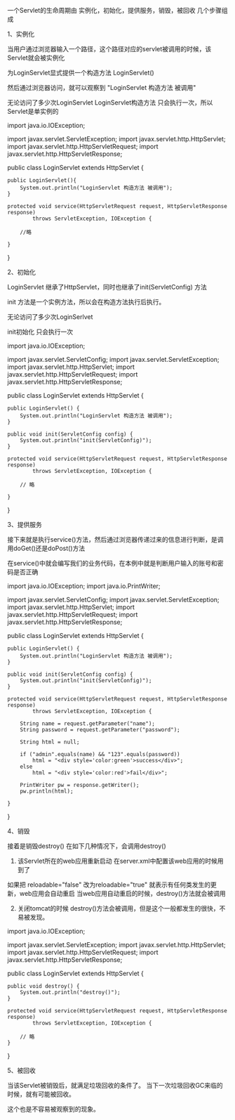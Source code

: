 一个Servlet的生命周期由 实例化，初始化，提供服务，销毁，被回收 几个步骤组成

1、实例化

当用户通过浏览器输入一个路径，这个路径对应的servlet被调用的时候，该Servlet就会被实例化

为LoginServlet显式提供一个构造方法 LoginServlet()

然后通过浏览器访问，就可以观察到
"LoginServlet 构造方法 被调用"

无论访问了多少次LoginServlet
LoginServlet构造方法 只会执行一次，所以Servlet是单实例的

import java.io.IOException;
 
import javax.servlet.ServletException;
import javax.servlet.http.HttpServlet;
import javax.servlet.http.HttpServletRequest;
import javax.servlet.http.HttpServletResponse;
 
public class LoginServlet extends HttpServlet {
     
    public LoginServlet(){
        System.out.println("LoginServlet 构造方法 被调用");
    }
 
    protected void service(HttpServletRequest request, HttpServletResponse response)
            throws ServletException, IOException {
 
        //略
 
    }
}

2、初始化

LoginServlet 继承了HttpServlet，同时也继承了init(ServletConfig) 方法

init 方法是一个实例方法，所以会在构造方法执行后执行。

无论访问了多少次LoginSerlvet

init初始化 只会执行一次

import java.io.IOException;
 
import javax.servlet.ServletConfig;
import javax.servlet.ServletException;
import javax.servlet.http.HttpServlet;
import javax.servlet.http.HttpServletRequest;
import javax.servlet.http.HttpServletResponse;
 
public class LoginServlet extends HttpServlet {
 
    public LoginServlet() {
        System.out.println("LoginServlet 构造方法 被调用");
    }
 
    public void init(ServletConfig config) {
        System.out.println("init(ServletConfig)");
    }
 
    protected void service(HttpServletRequest request, HttpServletResponse response)
            throws ServletException, IOException {
 
        // 略
 
    }
}

3、提供服务

接下来就是执行service()方法，然后通过浏览器传递过来的信息进行判断，是调用doGet()还是doPost()方法

在service()中就会编写我们的业务代码，在本例中就是判断用户输入的账号和密码是否正确

import java.io.IOException;
import java.io.PrintWriter;
 
import javax.servlet.ServletConfig;
import javax.servlet.ServletException;
import javax.servlet.http.HttpServlet;
import javax.servlet.http.HttpServletRequest;
import javax.servlet.http.HttpServletResponse;
 
public class LoginServlet extends HttpServlet {
 
    public LoginServlet() {
        System.out.println("LoginServlet 构造方法 被调用");
    }
 
    public void init(ServletConfig config) {
        System.out.println("init(ServletConfig)");
    }
 
    protected void service(HttpServletRequest request, HttpServletResponse response)
            throws ServletException, IOException {
  
        String name = request.getParameter("name");
        String password = request.getParameter("password");
  
        String html = null;
  
        if ("admin".equals(name) && "123".equals(password))
            html = "<div style='color:green'>success</div>";
        else
            html = "<div style='color:red'>fail</div>";
  
        PrintWriter pw = response.getWriter();
        pw.println(html);
  
    }
}

4、销毁

接着是销毁destroy()
在如下几种情况下，会调用destroy()
1. 该Servlet所在的web应用重新启动
在server.xml中配置该web应用的时候用到了
 
<Context path="/" docBase="e:\\project\\j2ee\\web" debug="0" reloadable="false" />
 

如果把 reloadable="false" 改为reloadable="true" 就表示有任何类发生的更新，web应用会自动重启
当web应用自动重启的时候，destroy()方法就会被调用

2. 关闭tomcat的时候 destroy()方法会被调用，但是这个一般都发生的很快，不易被发现。

import java.io.IOException;
 
import javax.servlet.ServletException;
import javax.servlet.http.HttpServlet;
import javax.servlet.http.HttpServletRequest;
import javax.servlet.http.HttpServletResponse;
 
public class LoginServlet extends HttpServlet {
 
    public void destroy() {
        System.out.println("destroy()");
    }
 
    protected void service(HttpServletRequest request, HttpServletResponse response)
            throws ServletException, IOException {
 
        // 略
    }
 
}

5、被回收

当该Servlet被销毁后，就满足垃圾回收的条件了。 当下一次垃圾回收GC来临的时候，就有可能被回收。

这个也是不容易被观察到的现象。